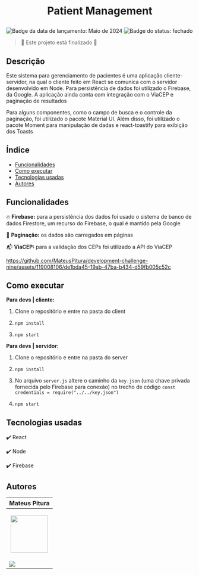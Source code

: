 <h1 align="center"> 
  <p>Patient Management</p> 
</h1> 

<p> 
  <img src="https://img.shields.io/badge/Release-May%202024-green" alt="Badge da data de lançamento: Maio de 2024">  
  <img src="https://img.shields.io/badge/Status-Closed-brightgreen" alt="Badge do status: fechado">  
</p> 

> :checkered_flag: Este projeto está finalizado :checkered_flag:  

## Descrição 

Este sistema para gerenciamento de pacientes é uma aplicação cliente-servidor, na qual o cliente feito em React se comunica com o servidor desenvolvido em Node. Para persistência de dados foi utilizado o Firebase, da Google. A aplicação ainda
conta com integração com o ViaCEP e paginação de resultados

Para alguns componentes, como o campo de busca e o controle da paginação, foi utilizado o pacote Material UI. Além disso, foi utilizado o pacote Moment para manipulação de dadas e react-toastify para exibição dos Toasts

## Índice 

- [Funcionalidades](#funcionalidades) 
- [Como executar](#como-executar) 
- [Tecnologias usadas](#tecnologias-usadas) 
- [Autores](#autores) 

## Funcionalidades 

:fire: **Firebase:** para a persistência dos dados foi usado o sistema de banco de dados Firestore, um recurso do Firebase, o qual é mantido pela Google 

:page_with_curl: **Paginação:** os dados são carregados em páginas

:mailbox_with_mail: **ViaCEP:** para a validação dos CEPs foi utilizado a API do ViaCEP 

https://github.com/MateusPitura/development-challenge-nine/assets/119008106/de1bda45-19ab-47ba-b434-d59fb005c52c

## Como executar 

**Para devs | cliente:** 

1. Clone o repositório e entre na pasta do client

2. `npm install` 

3. `npm start`

**Para devs | servidor:** 

1. Clone o repositório e entre na pasta do server

2. `npm install`

3. No arquivo `server.js` altere o caminho da `key.json` (uma chave privada fornecida pelo Firebase para conexão) no trecho de código `const credentials = require("../../key.json")`

4. `npm start`

## Tecnologias usadas 

:heavy_check_mark: React 

:heavy_check_mark: Node 
 
:heavy_check_mark: Firebase  

## Autores 

| Mateus Pitura | 
|------| 
| <p align="center"><img src="https://avatars.githubusercontent.com/u/119008106" width="100" height="100"></p> | 
| <a href="https://www.linkedin.com/in/mateuspitura/"><img src="https://img.shields.io/badge/LinkedIn-0077B5?style=for-the-badge&logo=linkedin&logoColor=white"> |
